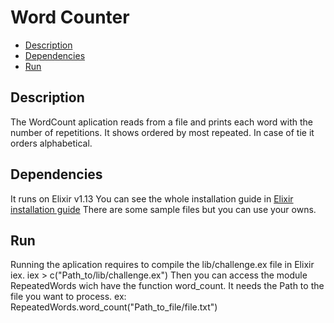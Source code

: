 # Word Counter
* [Description](#description)
* [Dependencies](#dependencies)
* [Run](#run)

## Description
The WordCount aplication reads from a file and prints each word with the number of repetitions.
It shows ordered by most repeated. In case of tie it orders alphabetical.

## Dependencies
It runs on Elixir v1.13
You can see the whole installation guide in [Elixir installation guide](https://elixir-lang.org/install.html)
There are some sample files but you can use your owns.

## Run
Running the aplication requires to compile the lib/challenge.ex file in Elixir iex.
iex > c("Path_to/lib/challenge.ex")
Then you can access the module RepeatedWords wich have the function word_count. It needs the Path to the file you want to process.
ex: RepeatedWords.word_count("Path_to_file/file.txt")
